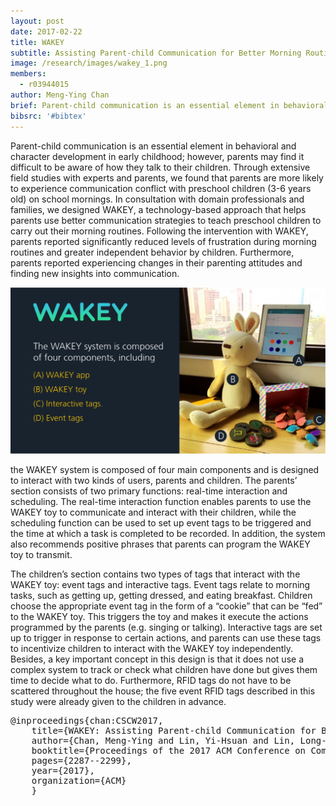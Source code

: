 ```yaml
---
layout: post
date: 2017-02-22
title: WAKEY
subtitle: Assisting Parent-child Communication for Better Morning Routines
image: /research/images/wakey_1.png
members:
  - r03944015
author: Meng-Ying Chan
brief: Parent-child communication is an essential element in behavioral and character development in early childhood; however, parents may find it difficult to be aware of how they talk to their children. Through extensive field studies with experts and parents, we found that parents are more likely to experience communication conflict with preschool children (3-6 years old) on school mornings. In consultation with domain professionals and families, we designed WAKEY, a technology-based approach that helps parents use better communication strategies to teach preschool children to carry out their morning routines. Following the intervention with WAKEY, parents reported significantly reduced levels of frustration during morning routines and greater independent behavior by children. Furthermore, parents reported experiencing changes in their parenting attitudes and finding new insights into communication.
bibsrc: '#bibtex'
---
```



<p>Parent-child communication is an essential element in behavioral and character development in early childhood; however, parents may find it difficult to be aware of how they talk to their children. Through extensive field studies with experts and parents, we found that parents are more likely to experience communication conflict with preschool children (3-6 years old) on school mornings. In consultation with domain professionals and families, we designed WAKEY, a technology-based approach that helps parents use better communication strategies to teach preschool children to carry out their morning routines. Following the intervention with WAKEY, parents reported significantly reduced levels of frustration during morning routines and greater independent behavior by children. Furthermore, parents reported experiencing changes in their parenting attitudes and finding new insights into communication. </p>
<p></p>
<img src="/research/images/wakey_1.png" class="ui left floated image large">

<p>the WAKEY system is composed of four main components and is designed to interact with two kinds of users, parents and children. The parents’ section consists of two primary functions: real-time interaction and scheduling. The real-time interaction function enables parents to use the WAKEY toy to communicate and interact with their children, while the scheduling function can be used to set up event tags to be triggered and the time at which a task is completed to be recorded. In addition, the system also recommends positive phrases that parents can program the WAKEY toy to transmit.

The children’s section contains two types of tags that interact with the WAKEY toy: event tags and interactive tags. Event tags relate to morning tasks, such as getting up, getting dressed, and eating breakfast. Children choose the appropriate event tag in the form of a “cookie” that can be “fed” to the WAKEY toy. This triggers the toy and makes it execute the actions programmed by the parents (e.g. singing or talking). Interactive tags are set up to trigger in response to certain actions, and parents can use these tags to incentivize children to interact with the WAKEY toy independently. Besides, a key important concept in this design is that it does not use a complex system to track or check what children have done but gives them time to decide what to do. Furthermore, RFID tags do not have to be scattered throughout the house; the five event RFID tags described in this study were already given to the children in advance.
</p>

<pre id="bibtex">@inproceedings{chan:CSCW2017,
    title={WAKEY: Assisting Parent-child Communication for Better Morning Routines},
    author={Chan, Meng-Ying and Lin, Yi-Hsuan and Lin, Long-Fei and Lin, Ting-Wei and Hsu, Wei-Che and Chang, Chia-yu and Liu, Rui and Chang, Ko-Yu and Lin, Min-hua and Hsu, Jane Yung-jen},
    booktitle={Proceedings of the 2017 ACM Conference on Computer Supported Cooperative Work and Social Computing},
    pages={2287--2299},
    year={2017},
    organization={ACM}
    }
</pre>